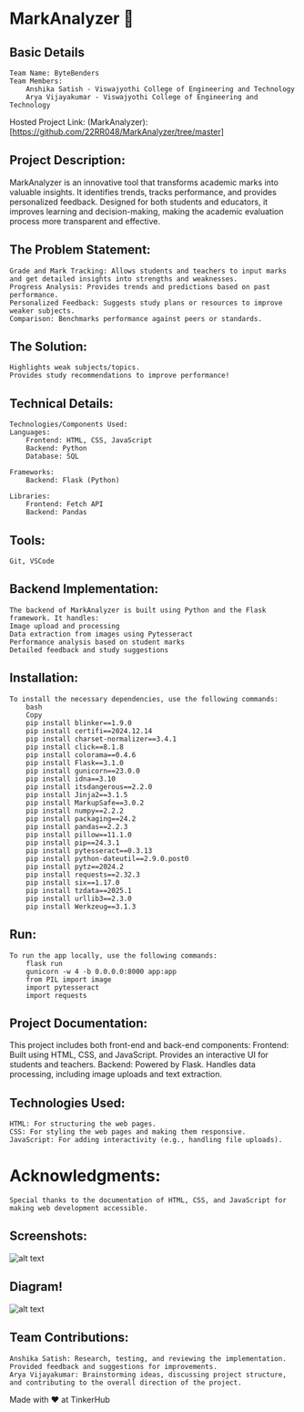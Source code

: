 # MarkAnalyzer 🎯

## Basic Details
    Team Name: ByteBenders
    Team Members:
        Anshika Satish - Viswajyothi College of Engineering and Technology
        Arya Vijayakumar - Viswajyothi College of Engineering and Technology
Hosted Project Link:
(MarkAnalyzer):[https://github.com/22RR048/MarkAnalyzer/tree/master]

## Project Description:
   MarkAnalyzer is an innovative tool that transforms academic marks into valuable insights. It identifies trends, tracks performance, and provides personalized feedback. Designed for both students and educators, it improves learning and decision-making, making the academic evaluation process more transparent and effective.

## The Problem Statement:
    Grade and Mark Tracking: Allows students and teachers to input marks and get detailed insights into strengths and weaknesses.
    Progress Analysis: Provides trends and predictions based on past performance.
    Personalized Feedback: Suggests study plans or resources to improve weaker subjects.
    Comparison: Benchmarks performance against peers or standards.
## The Solution:
    Highlights weak subjects/topics.
    Provides study recommendations to improve performance!
## Technical Details:
    Technologies/Components Used:
    Languages:
        Frontend: HTML, CSS, JavaScript
        Backend: Python
        Database: SQL

    Frameworks:
        Backend: Flask (Python)

    Libraries:
        Frontend: Fetch API
        Backend: Pandas
## Tools:
    Git, VSCode

## Backend Implementation:
    The backend of MarkAnalyzer is built using Python and the Flask framework. It handles:
    Image upload and processing
    Data extraction from images using Pytesseract
    Performance analysis based on student marks
    Detailed feedback and study suggestions

## Installation:
    To install the necessary dependencies, use the following commands:
        bash
        Copy
        pip install blinker==1.9.0
        pip install certifi==2024.12.14
        pip install charset-normalizer==3.4.1
        pip install click==8.1.8
        pip install colorama==0.4.6
        pip install Flask==3.1.0
        pip install gunicorn==23.0.0
        pip install idna==3.10
        pip install itsdangerous==2.2.0
        pip install Jinja2==3.1.5
        pip install MarkupSafe==3.0.2
        pip install numpy==2.2.2
        pip install packaging==24.2
        pip install pandas==2.2.3
        pip install pillow==11.1.0
        pip install pip==24.3.1
        pip install pytesseract==0.3.13
        pip install python-dateutil==2.9.0.post0
        pip install pytz==2024.2
        pip install requests==2.32.3
        pip install six==1.17.0
        pip install tzdata==2025.1
        pip install urllib3==2.3.0
        pip install Werkzeug==3.1.3
## Run:
    To run the app locally, use the following commands:
        flask run
        gunicorn -w 4 -b 0.0.0.0:8000 app:app
        from PIL import image
        import pytesseract
        import requests

## Project Documentation:
This project includes both front-end and back-end components:
    Frontend: Built using HTML, CSS, and JavaScript. Provides an interactive UI for students and teachers.
    Backend: Powered by Flask. Handles data processing, including image uploads and text extraction.

## Technologies Used:
    HTML: For structuring the web pages.
    CSS: For styling the web pages and making them responsive.
    JavaScript: For adding interactivity (e.g., handling file uploads).
# Acknowledgments:
    Special thanks to the documentation of HTML, CSS, and JavaScript for making web development accessible.

## Screenshots:
![alt text](Markanalyzer_frontend-2.jpg)

## Diagram!
![alt text](<Screenshot 2025-01-26 224019.png>)

## Team Contributions:
    Anshika Satish: Research, testing, and reviewing the implementation. Provided feedback and suggestions for improvements.
    Arya Vijayakumar: Brainstorming ideas, discussing project structure, and contributing to the overall direction of the project.

Made with ❤️ at TinkerHub
